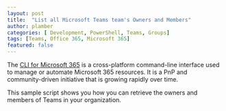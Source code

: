 ```yaml
---
layout: post
title:  "List all Microsoft Teams team's Owners and Members"
author: plamber
categories: [ Development, PowerShell, Teams, Groups]
tags: [Teams, Office 365, Microsoft 365]
featured: false
---
```

The [CLI for Microsoft 365](https://github.com/pnp/cli-microsoft365) is a cross-platform command-line interface used to manage or automate Microsoft 365 resources. It is a PnP and community-driven initiative that is growing rapidly over time. 

This sample script shows you how you can retrieve the owners and members of Teams in your organization. 

<script src="https://gist.github.com/plamber/c2a2f4ee4d286dddd343d78db36e6734.js"></script>